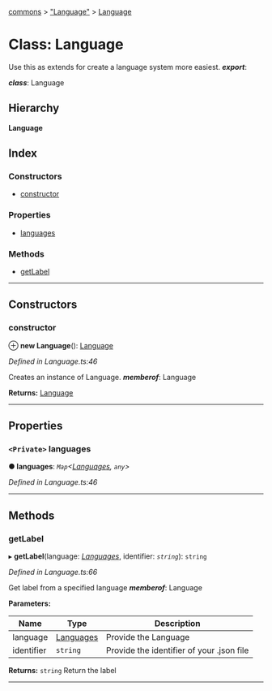[commons](../README.md) > ["Language"](../modules/_language_.md) > [Language](../classes/_language_.language.md)

# Class: Language

Use this as extends for create a language system more easiest.
*__export__*: 

*__class__*: Language

## Hierarchy

**Language**

## Index

### Constructors

* [constructor](_language_.language.md#constructor)

### Properties

* [languages](_language_.language.md#languages)

### Methods

* [getLabel](_language_.language.md#getlabel)

---

## Constructors

<a id="constructor"></a>

###  constructor

⊕ **new Language**(): [Language](_language_.language.md)

*Defined in Language.ts:46*

Creates an instance of Language.
*__memberof__*: Language

**Returns:** [Language](_language_.language.md)

___

## Properties

<a id="languages"></a>

### `<Private>` languages

**● languages**: *`Map`<[Languages](../enums/_language_.languages.md), `any`>*

*Defined in Language.ts:46*

___

## Methods

<a id="getlabel"></a>

###  getLabel

▸ **getLabel**(language: *[Languages](../enums/_language_.languages.md)*, identifier: *`string`*): `string`

*Defined in Language.ts:66*

Get label from a specified language
*__memberof__*: Language

**Parameters:**

| Name | Type | Description |
| ------ | ------ | ------ |
| language | [Languages](../enums/_language_.languages.md) |  Provide the Language |
| identifier | `string` |  Provide the identifier of your .json file |

**Returns:** `string`
Return the label

___

